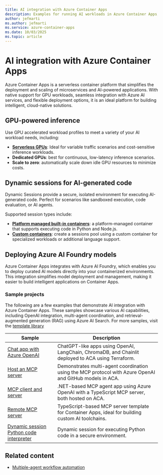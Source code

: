 ```yaml
---
title: AI integration with Azure Container Apps
description: Examples for running AI workloads in Azure Container Apps, including GPU-powered inference, dynamic sessions, and deploying Azure AI Foundry models.
author: jefmarti
ms.author: jefmarti
ms.service: azure-container-apps
ms.date: 10/03/2025
ms.topic: article
---
```


# AI integration with Azure Container Apps

Azure Container Apps is a serverless container platform that simplifies the deployment and scaling of microservices and AI-powered applications. With native support for GPU workloads, seamless integration with Azure AI services, and flexible deployment options, it is an ideal platform for building intelligent, cloud-native solutions.


## GPU-powered inference

Use GPU accelerated workload profiles to meet a variety of your AI workload needs, including:

- **[Serverless GPUs](/container-apps/gpu-serverless-overview)**: Ideal for variable traffic scenarios and cost-sensitive inference workloads.
- **Dedicated GPUs**: best for continuous, low-latency inference scenarios.
- **Scale to zero**: automatically scale down idle GPU resources to minimize costs.

## Dynamic sessions for AI-generated code

Dynamic Sessions provide a secure, isolated environment for executing AI-generated code. Perfect for scenarios like sandboxed execution, code evaluation, or AI agents.

Supported session types include:
- **[Platform managed built-in containers](/container-apps/sessions-code-interpreter)**: a platform-managed container that supports executing code in Python and Node.js.
- **[Custom containers](/container-apps/sessions-custom-container)**: create a sessions pool using a custom container for specialized workloads or additional language support.

## Deploying Azure AI Foundry models

Azure Container Apps integrates with Azure AI Foundry, which enables you to deploy curated AI models directly into your containerized environments. This integration simplifies model deployment and management, making it easier to build intelligent applications on Container Apps.

### Sample projects

The following are a few examples that demonstrate AI integration with Azure Container Apps. These samples showcase various AI capabilities, including OpenAI integration, multi-agent coordination, and retrieval-augmented generation (RAG) using Azure AI Search. For more samples, visit the [template library](https://azure-sdk.github.io/awesome-azd/?name=azure+container+apps)

| Sample | Description |
|--------|-------------|
| [Chat app with Azure OpenAI](https://github.com/Azure-Samples/container-apps-openai) | ChatGPT-like apps using OpenAI, LangChain, ChromaDB, and Chainlit deployed to ACA using Terraform. |
| [Host an MCP server](https://github.com/Azure-Samples/azure-container-apps-ai-mcp) | Demonstrates multi-agent coordination using the MCP protocol with Azure OpenAI and GitHub models in ACA. |
| [MCP client and server](https://github.com/Azure-Samples/openai-mcp-agent-dotnet) | .NET-based MCP agent app using Azure OpenAI with a TypeScript MCP server, both hosted on ACA. |
| [Remote MCP server](https://github.com/Azure-Samples/mcp-container-ts) | TypeScript-based MCP server template for Container Apps, ideal for building custom AI toolchains. |
| [Dynamic session Python code interpreter](https://github.com/Azure-Samples/aca-python-code-interpreter-session) | Dynamic session for executing Python code in a secure environment. |

## Related content
- [Multiple-agent workflow automation](/azure/architecture/ai-ml/idea/multiple-agent-workflow-automation)


